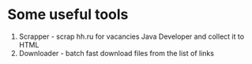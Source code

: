 # Some useful tools
1. Scrapper - scrap hh.ru for vacancies Java Developer and collect it to HTML
2. Downloader - batch fast download files from the list of links
